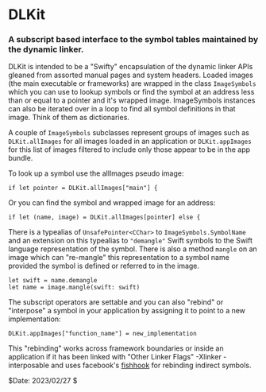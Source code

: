 # DLKit

### A subscript based interface to the symbol tables maintained by the dynamic linker.

DLKit is intended to be a "Swifty" encapsulation of the dynamic linker APIs gleaned from
assorted manual pages and system headers. Loaded images (the main executable
or frameworks) are wrapped in the class `ImageSymbols` which you can use to lookup
symbols or find the symbol at an address less than or equal to a pointer and it's
wrapped image. ImageSymbols instances can also be iterated over in a loop
to find all symbol definitions in that image. Think of them as dictionaries.

A couple of `ImageSymbols` subclasses represent groups of images such as
`DLKit.allImages` for all images loaded in an application or `DLKit.appImages`
for this list of images filtered to include only those appear to be in the app bundle.

To look up a symbol use the allImages pseudo image:
```
if let pointer = DLKit.allImages["main"] {
```

Or you can find the symbol and wrapped image for an address:
```
if let (name, image) = DLKit.allImages[pointer] else {
```

There is a typealias of `UnsafePointer<CChar>` to `ImageSymbols.SymbolName` 
and an extension on this typealias to `"demangle"` Swift symbols to
the Swift language representation of the symbol. There is also a method 
`mangle` on an image which can "re-mangle" this representation to a
symbol name provided the symbol is defined or referred to in the image.
```
let swift = name.demangle
let name = image.mangle(swift: swift)
```

The subscript operators are settable and you can also "rebind" or "interpose"
a symbol in your application by assigning it to point to a new implementation:
```
DLKit.appImages["function_name"] = new_implementation
```

This "rebinding" works across framework boundaries or inside an application if it has 
been linked with "Other Linker Flags" -Xlinker -interposable and uses facebook's
[fishhook](https://github.com/facebook/fishhook) for rebinding indirect symbols.

$Date: 2023/02/27 $
